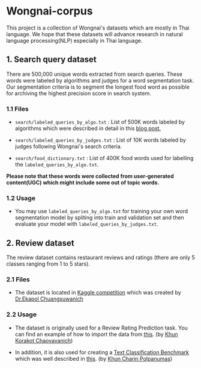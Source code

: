 # Wongnai-corpus
This project is a collection of Wongnai's datasets which are mostly in Thai language. We hope that these datasets will advance research in natural language processing(NLP) especially in Thai language.

## 1. Search query dataset
There are 500,000 unique words extracted from search queries. These words were labeled by algorithms and judges for a word segmentation task. Our segmentation criteria is to segment the longest food word as possible for archiving the highest precision score in search system.

### 1.1 Files
+ `search/labeled_queries_by_algo.txt` : List of 500K words labeled by algorithms which were described in detail in this [blog post.]( https://life.wongnai.com/wongnai-search-improvement-using-machine-learning-part1-e0777b65979e)

+ `search/labeled_queries_by_judges.txt` : List of 10K words labeled by judges following Wongnai's search criteria.

+ `search/food_dictionary.txt` : List of 400K food words used for labelling the `labeled_queries_by_algo.txt`.

**Please note that these words were collected from user-generated content(UGC) which might include some out of topic words.**

### 1.2 Usage
- You may use `labeled_queries_by_algo.txt` for training your own word segmentation model by spliting into train and validation set and then evaluate your model with `labeled_queries_by_judges.txt`.


## 2. Review dataset
The review dataset contains restaurant reviews and ratings (there are only 5 classes ranging from 1 to 5 stars).

### 2.1 Files
- The dataset is located in [Kaggle competition](https://www.kaggle.com/c/wongnai-challenge-review-rating-prediction) which was created by [Dr.Ekapol Chuangsuwanich](https://www.facebook.com/ekapolc) 

### 2.2 Usage
- The dataset is originally used for a Review Rating Prediction task. You can find an example of how to import the data from [this](https://colab.research.google.com/drive/1iOweEcd78oLdMAvAWOE6fNLp94aGv7th#scrollTo=8dihf3f3COtm). (by [Khun Korakot Chaovavanich](https://www.facebook.com/korakot.chaovavanich))

- In addition, it is also used for creating a [Text Classification Benchmark](https://github.com/kobkrit/nlp_thai_resources/blob/master/README.md) which was well described in [this](https://colab.research.google.com/drive/1cnJ6O3b1jwaHwvsMWW3oQw7f8X2Ka7Sp#scrollTo=jNTJ5rl6eKLB). (by [Khun Charin Polpanumas](https://www.facebook.com/charin.lin.5))